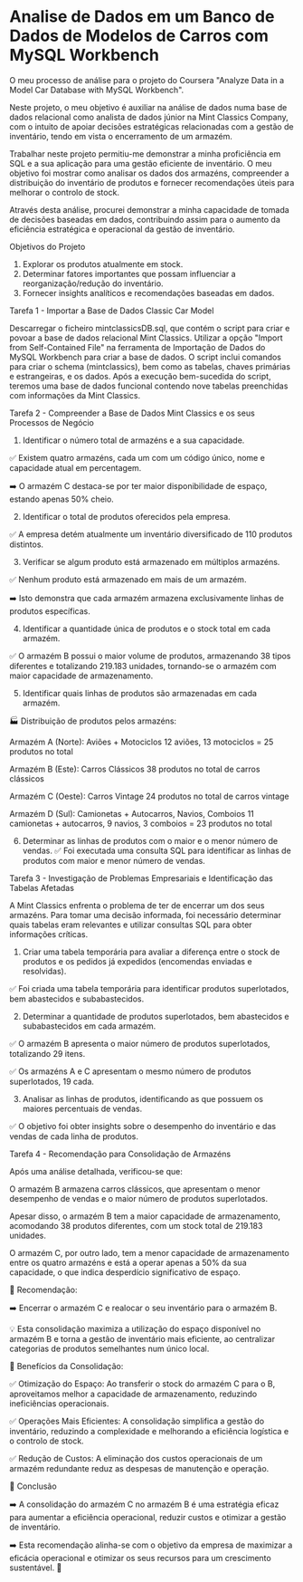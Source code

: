# Analise de Dados em um Banco de Dados de Modelos de Carros com MySQL Workbench

O meu processo de análise para o projeto do Coursera "Analyze Data in a Model Car Database with MySQL Workbench".

Neste projeto, o meu objetivo é auxiliar na análise de dados numa base de dados relacional como analista de dados júnior na Mint Classics Company, com o intuito de apoiar decisões estratégicas relacionadas com a gestão de inventário, tendo em vista o encerramento de um armazém.

Trabalhar neste projeto permitiu-me demonstrar a minha proficiência em SQL e a sua aplicação para uma gestão eficiente de inventário. O meu objetivo foi mostrar como analisar os dados dos armazéns, compreender a distribuição do inventário de produtos e fornecer recomendações úteis para melhorar o controlo de stock.

Através desta análise, procurei demonstrar a minha capacidade de tomada de decisões baseadas em dados, contribuindo assim para o aumento da eficiência estratégica e operacional da gestão de inventário.

Objetivos do Projeto

1. Explorar os produtos atualmente em stock.
2. Determinar fatores importantes que possam influenciar a reorganização/redução do inventário.
3. Fornecer insights analíticos e recomendações baseadas em dados.
   
Tarefa 1 - Importar a Base de Dados Classic Car Model

Descarregar o ficheiro mintclassicsDB.sql, que contém o script para criar e povoar a base de dados relacional Mint Classics.
Utilizar a opção "Import from Self-Contained File" na ferramenta de Importação de Dados do MySQL Workbench para criar a base de dados.
O script inclui comandos para criar o schema (mintclassics), bem como as tabelas, chaves primárias e estrangeiras, e os dados.
Após a execução bem-sucedida do script, teremos uma base de dados funcional contendo nove tabelas preenchidas com informações da Mint Classics.

Tarefa 2 - Compreender a Base de Dados Mint Classics e os seus Processos de Negócio

1. Identificar o número total de armazéns e a sua capacidade.
   
✅ Existem quatro armazéns, cada um com um código único, nome e capacidade atual em percentagem.

➡️ O armazém C destaca-se por ter maior disponibilidade de espaço, estando apenas 50% cheio.

2. Identificar o total de produtos oferecidos pela empresa.

✅ A empresa detém atualmente um inventário diversificado de 110 produtos distintos.

3. Verificar se algum produto está armazenado em múltiplos armazéns.
   
✅ Nenhum produto está armazenado em mais de um armazém.

➡️ Isto demonstra que cada armazém armazena exclusivamente linhas de produtos específicas.

4. Identificar a quantidade única de produtos e o stock total em cada armazém.
   
✅ O armazém B possui o maior volume de produtos, armazenando 38 tipos diferentes e totalizando 219.183 unidades, tornando-se o armazém com maior capacidade de armazenamento.

5. Identificar quais linhas de produtos são armazenadas em cada armazém.
   
🏭 Distribuição de produtos pelos armazéns:

Armazém A (Norte): Aviões + Motociclos
12 aviões, 13 motociclos = 25 produtos no total

Armazém B (Este): Carros Clássicos
38 produtos no total de carros clássicos

Armazém C (Oeste): Carros Vintage
24 produtos no total de carros vintage

Armazém D (Sul): Camionetas + Autocarros, Navios, Comboios
11 camionetas + autocarros, 9 navios, 3 comboios = 23 produtos no total

6. Determinar as linhas de produtos com o maior e o menor número de vendas.
✅ Foi executada uma consulta SQL para identificar as linhas de produtos com maior e menor número de vendas.


Tarefa 3 - Investigação de Problemas Empresariais e Identificação das Tabelas Afetadas

A Mint Classics enfrenta o problema de ter de encerrar um dos seus armazéns.
Para tomar uma decisão informada, foi necessário determinar quais tabelas eram relevantes e utilizar consultas SQL para obter informações críticas.

1. Criar uma tabela temporária para avaliar a diferença entre o stock de produtos e os pedidos já expedidos (encomendas enviadas e resolvidas).
   
✅ Foi criada uma tabela temporária para identificar produtos superlotados, bem abastecidos e subabastecidos.

2. Determinar a quantidade de produtos superlotados, bem abastecidos e subabastecidos em cada armazém.
   
✅ O armazém B apresenta o maior número de produtos superlotados, totalizando 29 itens.

✅ Os armazéns A e C apresentam o mesmo número de produtos superlotados, 19 cada.

3. Analisar as linhas de produtos, identificando as que possuem os maiores percentuais de vendas.
   
✅ O objetivo foi obter insights sobre o desempenho do inventário e das vendas de cada linha de produtos.

Tarefa 4 - Recomendação para Consolidação de Armazéns

Após uma análise detalhada, verificou-se que:

O armazém B armazena carros clássicos, que apresentam o menor desempenho de vendas e o maior número de produtos superlotados.

Apesar disso, o armazém B tem a maior capacidade de armazenamento, acomodando 38 produtos diferentes, com um stock total de 219.183 unidades.

O armazém C, por outro lado, tem a menor capacidade de armazenamento entre os quatro armazéns e está a operar apenas a 50% da sua capacidade, o que indica desperdício significativo de espaço.

📌 Recomendação:

➡️ Encerrar o armazém C e realocar o seu inventário para o armazém B.

💡 Esta consolidação maximiza a utilização do espaço disponível no armazém B e torna a gestão de inventário mais eficiente, ao centralizar categorias de produtos semelhantes num único local.

🔹 Benefícios da Consolidação:

✅ Otimização do Espaço: Ao transferir o stock do armazém C para o B, aproveitamos melhor a capacidade de armazenamento, reduzindo ineficiências operacionais.

✅ Operações Mais Eficientes: A consolidação simplifica a gestão do inventário, reduzindo a complexidade e melhorando a eficiência logística e o controlo de stock.

✅ Redução de Custos: A eliminação dos custos operacionais de um armazém redundante reduz as despesas de manutenção e operação.

🔎 Conclusão

➡️ A consolidação do armazém C no armazém B é uma estratégia eficaz para aumentar a eficiência operacional, reduzir custos e otimizar a gestão de inventário.

➡️ Esta recomendação alinha-se com o objetivo da empresa de maximizar a eficácia operacional e otimizar os seus recursos para um crescimento sustentável. 🚀
